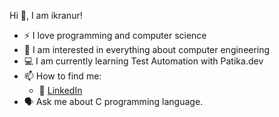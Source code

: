 Hi :wave:, I am ikranur! 
- :zap: I love programming and computer science
- 👀 I am interested in everything about computer engineering
- 💻 I am currently learning Test Automation with Patika.dev  
- 📫 How to find me: 
  - :office: [LinkedIn](https://www.linkedin.com/in/ikranur-akdogan/)
- 🗣️ Ask me about C programming language.

